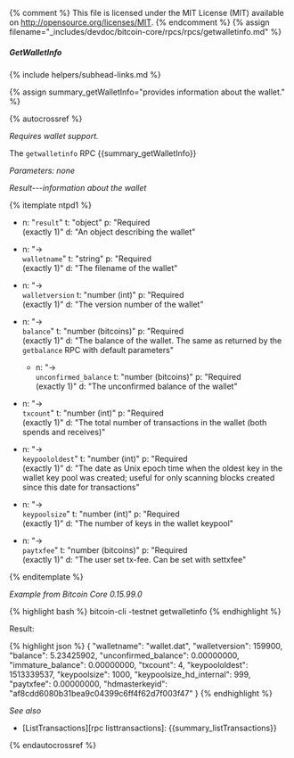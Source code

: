 {% comment %}
This file is licensed under the MIT License (MIT) available on
http://opensource.org/licenses/MIT.
{% endcomment %}
{% assign filename="_includes/devdoc/bitcoin-core/rpcs/rpcs/getwalletinfo.md" %}

##### GetWalletInfo
{% include helpers/subhead-links.md %}

{% assign summary_getWalletInfo="provides information about the wallet." %}

{% autocrossref %}

*Requires wallet support.*

The `getwalletinfo` RPC {{summary_getWalletInfo}}

*Parameters: none*

*Result---information about the wallet*

{% itemplate ntpd1 %}
- n: "`result`"
  t: "object"
  p: "Required<br>(exactly 1)"
  d: "An object describing the wallet"

- n: "→<br>`walletname`"
  t: "string"
  p: "Required<br>(exactly 1)"
  d: "The filename of the wallet"
  
- n: "→<br>`walletversion`
  t: "number (int)"
  p: "Required<br>(exactly 1)"
  d: "The version number of the wallet"

- n: "→<br>`balance`"
  t: "number (bitcoins)"
  p: "Required<br>(exactly 1)"
  d: "The balance of the wallet.  The same as returned by the `getbalance` RPC with default parameters"
  
  - n: "→<br>`unconfirmed_balance`
  t: "number (bitcoins)"
  p: "Required<br>(exactly 1)"
  d: "The unconfirmed balance of the wallet"

- n: "→<br>`txcount`"
  t: "number (int)"
  p: "Required<br>(exactly 1)"
  d: "The total number of transactions in the wallet (both spends and receives)"

- n: "→<br>`keypoololdest`"
  t: "number (int)"
  p: "Required<br>(exactly 1)"
  d: "The date as Unix epoch time when the oldest key in the wallet key pool was created; useful for only scanning blocks created since this date for transactions"

- n: "→<br>`keypoolsize`"
  t: "number (int)"
  p: "Required<br>(exactly 1)"
  d: "The number of keys in the wallet keypool"
  
- n: "→<br>`paytxfee`"
  t: "number (bitcoins)"
  p: "Required<br>(exactly 1)"
  d: "The user set tx-fee. Can be set with settxfee"



{% enditemplate %}

*Example from Bitcoin Core 0.15.99.0*

{% highlight bash %}
bitcoin-cli -testnet getwalletinfo
{% endhighlight %}

Result:

{% highlight json %}
{
  "walletname": "wallet.dat",
  "walletversion": 159900,
  "balance": 5.23425902,
  "unconfirmed_balance": 0.00000000,
  "immature_balance": 0.00000000,
  "txcount": 4,
  "keypoololdest": 1513339537,
  "keypoolsize": 1000,
  "keypoolsize_hd_internal": 999,
  "paytxfee": 0.00000000,
  "hdmasterkeyid": "af8cdd6080b31bea9c04399c6ff4f62d7f003f47"
}
{% endhighlight %}

*See also*

* [ListTransactions][rpc listtransactions]: {{summary_listTransactions}}

{% endautocrossref %}

